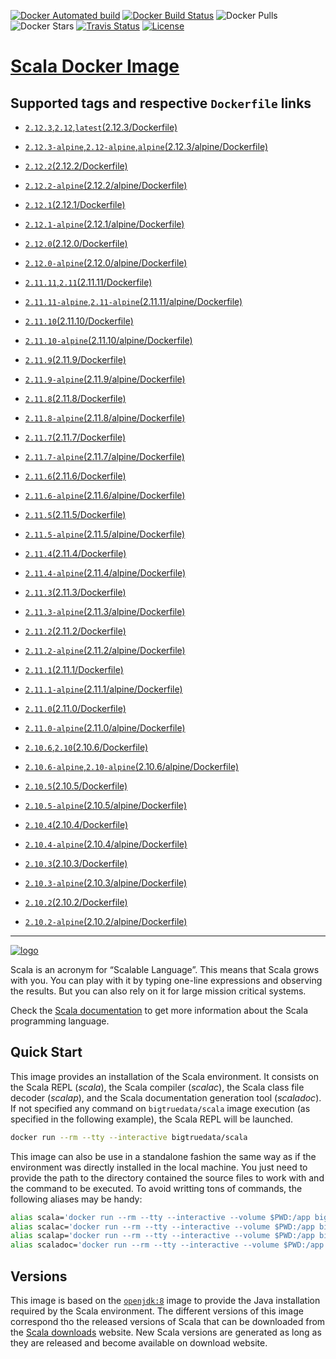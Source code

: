 [![Docker Automated build](https://img.shields.io/docker/automated/bigtruedata/scala.svg?style=plastic)](https://hub.docker.com/r/bigtruedata/scala/)
[![Docker Build Status](https://img.shields.io/docker/build/bigtruedata/scala.svg?style=plastic)](https://hub.docker.com/r/bigtruedata/scala/builds/)
![Docker Pulls](https://img.shields.io/docker/pulls/bigtruedata/scala.svg?style=plastic)
![Docker Stars](https://img.shields.io/docker/stars/bigtruedata/scala.svg?style=plastic)
[![Travis Status](https://img.shields.io/travis/bigtruedata/docker-scala.svg?style=plastic)](https://travis-ci.org/bigtruedata/docker-scala/builds)
[![License](https://img.shields.io/github/license/bigtruedata/docker-scala.svg?style=plastic)](https://raw.githubusercontent.com/bigtruedata/docker-scala/blob/master/LICENSE)

# [Scala Docker Image](https://hub.docker.com/r/bigtruedata/scala/)

## Supported tags and respective `Dockerfile` links
- [`2.12.3`,`2.12`,`latest`(2.12.3/Dockerfile)](https://github.com/bigtruedata/docker-scala/blob/master/2.12.3/Dockerfile)
- [`2.12.3-alpine`,`2.12-alpine`,`alpine`(2.12.3/alpine/Dockerfile)](https://github.com/bigtruedata/docker-scala/blob/master/2.12.3/alpine/Dockerfile)
- [`2.12.2`(2.12.2/Dockerfile)](https://github.com/bigtruedata/docker-scala/blob/master/2.12.2/Dockerfile)
- [`2.12.2-alpine`(2.12.2/alpine/Dockerfile)](https://github.com/bigtruedata/docker-scala/blob/master/2.12.2/alpine/Dockerfile)
- [`2.12.1`(2.12.1/Dockerfile)](https://github.com/bigtruedata/docker-scala/blob/master/2.12.1/Dockerfile)
- [`2.12.1-alpine`(2.12.1/alpine/Dockerfile)](https://github.com/bigtruedata/docker-scala/blob/master/2.12.1/alpine/Dockerfile)
- [`2.12.0`(2.12.0/Dockerfile)](https://github.com/bigtruedata/docker-scala/blob/master/2.12.0/Dockerfile)
- [`2.12.0-alpine`(2.12.0/alpine/Dockerfile)](https://github.com/bigtruedata/docker-scala/blob/master/2.12.0/alpine/Dockerfile)

- [`2.11.11`,`2.11`(2.11.11/Dockerfile)](https://github.com/bigtruedata/docker-scala/blob/master/2.11.11/Dockerfile)
- [`2.11.11-alpine`,`2.11-alpine`(2.11.11/alpine/Dockerfile)](https://github.com/bigtruedata/docker-scala/blob/master/2.11.11/alpine/Dockerfile)
- [`2.11.10`(2.11.10/Dockerfile)](https://github.com/bigtruedata/docker-scala/blob/master/2.11.10/Dockerfile)
- [`2.11.10-alpine`(2.11.10/alpine/Dockerfile)](https://github.com/bigtruedata/docker-scala/blob/master/2.11.10/alpine/Dockerfile)
- [`2.11.9`(2.11.9/Dockerfile)](https://github.com/bigtruedata/docker-scala/blob/master/2.11.9/Dockerfile)
- [`2.11.9-alpine`(2.11.9/alpine/Dockerfile)](https://github.com/bigtruedata/docker-scala/blob/master/2.11.9/alpine/Dockerfile)
- [`2.11.8`(2.11.8/Dockerfile)](https://github.com/bigtruedata/docker-scala/blob/master/2.11.8/Dockerfile)
- [`2.11.8-alpine`(2.11.8/alpine/Dockerfile)](https://github.com/bigtruedata/docker-scala/blob/master/2.11.8/alpine/Dockerfile)
- [`2.11.7`(2.11.7/Dockerfile)](https://github.com/bigtruedata/docker-scala/blob/master/2.11.7/Dockerfile)
- [`2.11.7-alpine`(2.11.7/alpine/Dockerfile)](https://github.com/bigtruedata/docker-scala/blob/master/2.11.7/alpine/Dockerfile)
- [`2.11.6`(2.11.6/Dockerfile)](https://github.com/bigtruedata/docker-scala/blob/master/2.11.6/Dockerfile)
- [`2.11.6-alpine`(2.11.6/alpine/Dockerfile)](https://github.com/bigtruedata/docker-scala/blob/master/2.11.6/alpine/Dockerfile)
- [`2.11.5`(2.11.5/Dockerfile)](https://github.com/bigtruedata/docker-scala/blob/master/2.11.5/Dockerfile)
- [`2.11.5-alpine`(2.11.5/alpine/Dockerfile)](https://github.com/bigtruedata/docker-scala/blob/master/2.11.5/alpine/Dockerfile)
- [`2.11.4`(2.11.4/Dockerfile)](https://github.com/bigtruedata/docker-scala/blob/master/2.11.4/Dockerfile)
- [`2.11.4-alpine`(2.11.4/alpine/Dockerfile)](https://github.com/bigtruedata/docker-scala/blob/master/2.11.4/alpine/Dockerfile)
- [`2.11.3`(2.11.3/Dockerfile)](https://github.com/bigtruedata/docker-scala/blob/master/2.11.3/Dockerfile)
- [`2.11.3-alpine`(2.11.3/alpine/Dockerfile)](https://github.com/bigtruedata/docker-scala/blob/master/2.11.3/alpine/Dockerfile)
- [`2.11.2`(2.11.2/Dockerfile)](https://github.com/bigtruedata/docker-scala/blob/master/2.11.2/Dockerfile)
- [`2.11.2-alpine`(2.11.2/alpine/Dockerfile)](https://github.com/bigtruedata/docker-scala/blob/master/2.11.2/alpine/Dockerfile)
- [`2.11.1`(2.11.1/Dockerfile)](https://github.com/bigtruedata/docker-scala/blob/master/2.11.1/Dockerfile)
- [`2.11.1-alpine`(2.11.1/alpine/Dockerfile)](https://github.com/bigtruedata/docker-scala/blob/master/2.11.1/alpine/Dockerfile)
- [`2.11.0`(2.11.0/Dockerfile)](https://github.com/bigtruedata/docker-scala/blob/master/2.11.0/Dockerfile)
- [`2.11.0-alpine`(2.11.0/alpine/Dockerfile)](https://github.com/bigtruedata/docker-scala/blob/master/2.11.0/alpine/Dockerfile)

- [`2.10.6`,`2.10`(2.10.6/Dockerfile)](https://github.com/bigtruedata/docker-scala/blob/master/2.10.6/Dockerfile)
- [`2.10.6-alpine`,`2.10-alpine`(2.10.6/alpine/Dockerfile)](https://github.com/bigtruedata/docker-scala/blob/master/2.10.6/alpine/Dockerfile)
- [`2.10.5`(2.10.5/Dockerfile)](https://github.com/bigtruedata/docker-scala/blob/master/2.10.5/Dockerfile)
- [`2.10.5-alpine`(2.10.5/alpine/Dockerfile)](https://github.com/bigtruedata/docker-scala/blob/master/2.10.5/alpine/Dockerfile)
- [`2.10.4`(2.10.4/Dockerfile)](https://github.com/bigtruedata/docker-scala/blob/master/2.10.4/Dockerfile)
- [`2.10.4-alpine`(2.10.4/alpine/Dockerfile)](https://github.com/bigtruedata/docker-scala/blob/master/2.10.4/alpine/Dockerfile)
- [`2.10.3`(2.10.3/Dockerfile)](https://github.com/bigtruedata/docker-scala/blob/master/2.10.3/Dockerfile)
- [`2.10.3-alpine`(2.10.3/alpine/Dockerfile)](https://github.com/bigtruedata/docker-scala/blob/master/2.10.3/alpine/Dockerfile)
- [`2.10.2`(2.10.2/Dockerfile)](https://github.com/bigtruedata/docker-scala/blob/master/2.10.2/Dockerfile)
- [`2.10.2-alpine`(2.10.2/alpine/Dockerfile)](https://github.com/bigtruedata/docker-scala/blob/master/2.10.2/alpine/Dockerfile)

---

[![logo](https://raw.githubusercontent.com/bigtruedata/docker-scala/master/logo.png)](http://scala-lang.org)

Scala is an acronym for “Scalable Language”. This means that Scala grows with you. You can play with it by typing one-line expressions and observing the results. But you can also rely on it for large mission critical systems.

Check the [Scala documentation](http://docs.scala-lang.org/) to get more information about the Scala programming language.

## Quick Start
This image provides an installation of the Scala environment. It consists on the Scala REPL (*scala*), the Scala compiler (*scalac*), the Scala class file decoder (*scalap*), and the Scala documentation generation tool (*scaladoc*). If not specified any command on `bigtruedata/scala` image execution (as specified in the following example), the Scala REPL will be launched.

```sh
docker run --rm --tty --interactive bigtruedata/scala
```

This image can also be use in a standalone fashion the same way as if the environment was directly installed in the local machine. You just need to provide the path to the directory contained the source files to work with and the command to be executed. To avoid writting tons of commands, the following aliases may be handy:

```sh
alias scala='docker run --rm --tty --interactive --volume $PWD:/app bigtruedata/scala'
alias scalac='docker run --rm --tty --interactive --volume $PWD:/app bigtruedata/scala scalac'
alias scalap='docker run --rm --tty --interactive --volume $PWD:/app bigtruedata/scala scalap'
alias scaladoc='docker run --rm --tty --interactive --volume $PWD:/app bigtruedata/scala scaladoc'
```

## Versions
This image is based on the [`openjdk:8`](https://hub.docker.com/_/openjdk/) image to provide the Java installation required by the Scala environment. The different versions of this image correspond tho the released versions of Scala that can be downloaded from the [Scala downloads](http://scala-lang.org/download/all.html) website. New Scala versions are generated as long as they are released and become available on download website.
